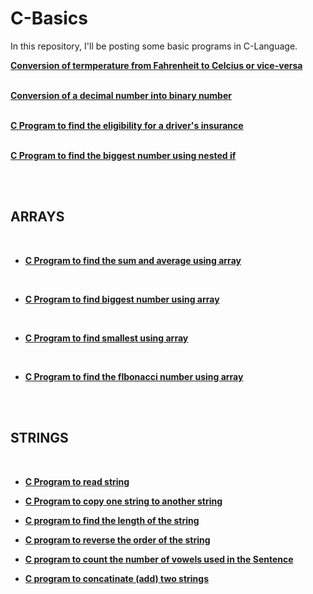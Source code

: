 # C-Basics
In this repository, I'll be posting some basic programs in C-Language.


[**Conversion of termperature from Fahrenheit to Celcius or vice-versa**](https://github.com/Rashob/College_Works/blob/master/CONVERSION_OF_TEMP.C)
<br>
<br>

[**Conversion of a decimal number into binary number**](https://github.com/Rashob/College_Works/blob/master/CONVERSION_OF_TEMP.C)
<br>
<br>

[**C Program to find the eligibility for a driver's insurance**](https://github.com/Rashob/College_Works/blob/master/Drivers_insurance.c)
<br>
<br>

[**C Program to find the biggest number using nested if**](https://github.com/Rashob/College_Works/blob/master/Drivers_insurance.c)

<br>
<br>

## **ARRAYS**
<br>

- [**C Program to find the sum and average using array**](https://github.com/Rashob/College_Works/blob/master/ARRAY/array(sum%20and%20average%20).c)
<br>

- [**C Program to find biggest number using array**](ARRAY/biggestno.c)
<br>

- [**C Program to find smallest using array**](ARRAY/smallest.c)
<br>

- [**C Program to find the flbonacci number using array**](ARRAY/flbonacci.c)
<br>
<br>

## **STRINGS**
<br>

- [**C Program to read string**](STRING/readstring.c)

- [**C Program to copy one string to another string**](STRING/cpstring.c)

- [**C program to find the length of the string**](STRING/Lengthofstring.c)

- [**C program to reverse the order of the string**](STRING/revsrtng.c)

- [**C program to count  the number of vowels used in the Sentence**](STRING/vowel.c)

- [**C program to concatinate (add) two strings**](STRING/concatination.c)
